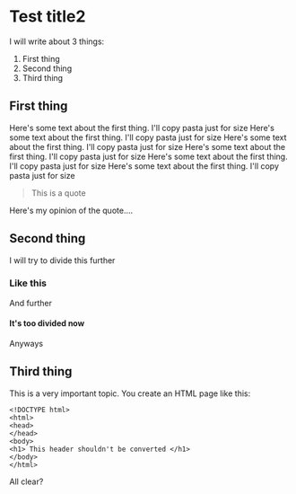 # Test title2

I will write about 3 things:
  1. First thing
  2. Second thing
  3. Third thing

## First thing

Here's some text about the first thing. I'll copy pasta just for size Here's some text about the first thing. I'll copy pasta just for size Here's some text about the first thing. I'll copy pasta just for size Here's some text about the first thing. I'll copy pasta just for size Here's some text about the first thing. I'll copy pasta just for size Here's some text about the first thing. I'll copy pasta just for size

> This is a quote

Here's my opinion of the quote....

## Second thing

I will try to divide this further

### Like this

And further

#### It's too divided now

Anyways

## Third thing

This is a very important topic. You create an HTML page like this:

```
<!DOCTYPE html>
<html>
<head>
</head>
<body>
<h1> This header shouldn't be converted </h1>
</body>
</html>
```

All clear?
